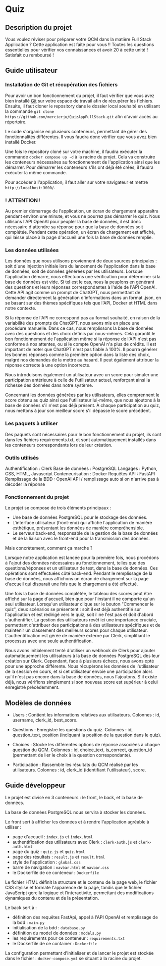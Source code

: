 # Quiz

## Description du projet

Vous voulez réviser pour préparer votre QCM dans la matière Full Stack Application ? Cette application est faite pour vous !!
Toutes les questions essentielles pour vérifier vos connaissances et avoir 20 à cette unité !
Satisfait ou remboursé !


## Guide utilisateur

### Installation de Git et récupération des fichiers

Pour avoir un bon fonctionnement du projet, il faut vérifier que vous avez bien installé [Git](https://git-scm.com/) sur votre espace de travail afin de récupérer les fichiers.
Ensuite, il faut cloner le repository dans le dossier local souhaité en utilisant la commande `git clone https://github.com/mercierju/QuizAppFullStack.git` afin d'avoir accès au répertoire.

Le code s'organise en plusieurs conteneurs, permettant de gérer des fonctionnalités différentes. Il vous faudra donc vérifier que vous avez bien installé Docker.

Une fois le repository cloné sur votre machine, il faudra exécuter la commande `docker compose up -d` à la racine du projet. Cela va construire les conteneurs nécessaires au fonctionnement de l'application ainsi que les démarrer.
Pour démarrer les conteneurs s'ils ont déjà été créés, il faudra exécuter la même commande.

Pour accéder à l'application, il faut aller sur votre navigateur et mettre `http://localhost:3000/`. 

### ! ATTENTION !
Au premier démarrage de l'application, un écran de chargement apparaîtra pendant environ une minute, et vous ne pourrez pas démarrer le quiz. Nous utilisons l'API OpenAI pour peupler la base de données, il est donc nécessaire d'attendre sa réponse pour que la base de données soit complétée. Pendant cette opération, un écran de chargement est affiché, qui laisse place à la page d'accueil une fois la base de données remplie.

### Les données utilisées

Les données que nous utilisons proviennent de deux sources principales : soit d'une injection initiale lors du lancement de l'application dans la base de données, soit de données générées par les utilisateurs. Lorsque l'application démarre, nous effectuons une vérification pour déterminer si la base de données est vide. Si tel est le cas, nous la peuplons en générant des questions et leurs réponses correspondantes à l'aide de l'API OpenAI. Cette API agit comme un prompt de ChatGPT, nous permettant de demander directement la génération d'informations dans un format .json, en se basant sur des thèmes spécifiques tels que l'API, Docker et HTML dans notre contexte.

Si la réponse de l'API ne correspond pas au format souhaité, en raison de la variabilité des prompts de ChatGPT, nous avons mis en place une procédure manuelle. Dans ce cas, nous remplissons la base de données avec des questions et des choix définis par nous-mêmes. Cela garantit le bon fonctionnement de l'application même si la réponse de l'API n'est pas conforme à nos attentes, ou si le compte OpenAI n'a plus de crédits. 
Il est important de noter que ChatGPT n'est pas fiable à 100%. Il pourra générer les bonnes réponses comme la première option dans la liste des choix, malgré nos demandes de la mettre au hasard. Il peut également attribuer la réponse correcte à une option incorrecte.

Nous introduisons également un utilisateur avec un score pour simuler une participation antérieure à celle de l'utilisateur actuel, renforçant ainsi la richesse des données dans notre système.

Concernant les données générées par les utilisateurs, elles comprennent le score obtenu au quiz ainsi que l'utilisateur lui-même, que nous ajoutons à la base de données s'il n'est pas déjà présent. À chaque participation au quiz, nous mettons à jour son meilleur score s'il dépasse le score précédent.

### Les paquets à utiliser

Des paquets sont nécessaires pour le bon fonctionnement du projet, ils sont dans les fichiers requirements.txt, et sont automatiquement installés dans les conteneurs correspondants lors de leur création.

### Outils utilisés
Authentification : Clerk
Base de données : PostgreSQL
Langages : Python, CSS, HTML, Javascript
Conteneurisation : Docker
Requêtes API : FastAPI
Remplissage de la BDD : OpenAI API / remplissage auto si on n'arrive pas à décoder la réponse


### Fonctionnement du projet

Le projet se compose de trois éléments principaux :

- Une base de données PostgreSQL pour le stockage des données.
- L'interface utilisateur (front-end) qui affiche l'application de manière esthétique, présentant les données de manière compréhensible.
- Le serveur back-end, responsable de la gestion de la base de données et de la liaison avec le front-end pour la transmission des données.


Mais concrètement, comment ça marche ?

Lorsque notre application est lancée pour la première fois, nous procédons à l'ajout des données nécessaires au fonctionnement, telles que des questions/réponses et un utilisateur de test, dans la base de données. Ces opérations sont effectuées côté back-end. Pendant le remplissage de la base de données, nous affichons un écran de chargement sur la page d'accueil qui disparait une fois que le chargement a été effectué.

Une fois la base de données complétée, le tableau des scores peut être affiché sur la page d'accueil, bien que pour l'instant il ne comporte qu'un seul utilisateur. Lorsqu'un utilisateur clique sur le bouton "Commencer le quiz", deux scénarios se présentent : soit il est déjà authentifié sur l'application et est redirigé vers le quiz, soit il ne l'est pas et doit d'abord s'authentifier. La gestion des utilisateurs revêt ici une importance cruciale, permettant d'attribuer des participations à des utilisateurs spécifiques et de maintenir un classement des meilleurs scores pour chaque utilisateur. L'authentification est gérée de manière externe par Clerk, simplifiant le processus avec une seule authentification.

Nous avons initialement tenté d'utiliser un webhook de Clerk pour ajouter automatiquement les utilisateurs à la base de données PostgreSQL dès leur création sur Clerk. Cependant, face à plusieurs échecs, nous avons opté pour une approche différente. Nous récupérons les données de l'utilisateur de la session en cours, et si cet utilisateur envoie une participation alors qu'il n'est pas encore dans la base de données, nous l'ajoutons. S'il existe déjà, nous vérifions simplement si son nouveau score est supérieur à celui enregistré précédemment.


## Modèles de données 

- Users : Contient les informations relatives aux utilisateurs.
Colonnes : id, username, clerk_id, best_score.

- Questions : Enregistre les questions du quiz.
Colonnes : id, question_text, position (indiquant la position de la question dans le quiz).

- Choices : Stocke les différentes options de réponse associées à chaque question du QCM.
Colonnes : id, choice_text, is_correct, question_id (permettant de lier le choix à la question correspondante).

- Participation : Rassemble les résultats du QCM réalisé par les utilisateurs.
Colonnes : id, clerk_id (identifiant l'utilisateur), score.

## Guide développeur

Le projet est divisé en 3 conteneurs : le front, le back, et la base de données.

La base de données PostgreSQL nous servira à stocker les données.

Le front sert à afficher les données et à rendre l'application agréable à utiliser :
- page d'accueil : `index.js` et `index.html`
- authentification des utilisateurs avec Clerk : `clerk-auth.js` et `clerk-auth.html`
- page du quiz : `quiz.js` et `quiz.html`
- page des résultats : `result.js` et `result.html`
- style de l'application : `global.css`
- barre de navigation : `navbar.html` et `navbar.css`
- le Dockerfile de ce conteneur : `Dockerfile`

Le fichier HTML définit la structure et le contenu de la page web, le fichier CSS stylise et formate l'apparence de la page, tandis que le fichier JavaScript gère la logique et l'interactivité, permettant des modifications dynamiques du contenu et de la présentation.


Le back sert à :
- définition des requêtes FastApi, appel à l'API OpenAI et remplissage de la bdd : `main.py`
- initialisation de la bdd : `database.py`
- définition du model de données : `models.py`
- les requirements pour ce conteneur : `requirements.txt`
- le Dockerfile de ce container : `Dockerfile`

La configuration permettant d'initialiser et de lancer le projet est stockée dans le fichier : `docker-compose.yml` se situant à la racine du projet.

